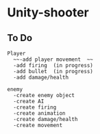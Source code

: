 # Unity-shooter

## To Do 
```
Player
  ~~-add player movement  ~~
  -add firing  (in progress)
  -add bullet  (in progress)
  -add damage/health  
```  
```  
enemy
  -create enemy object
  -create AI
  -create firing
  -create animation
  -create damage/health
  -create movement
```
